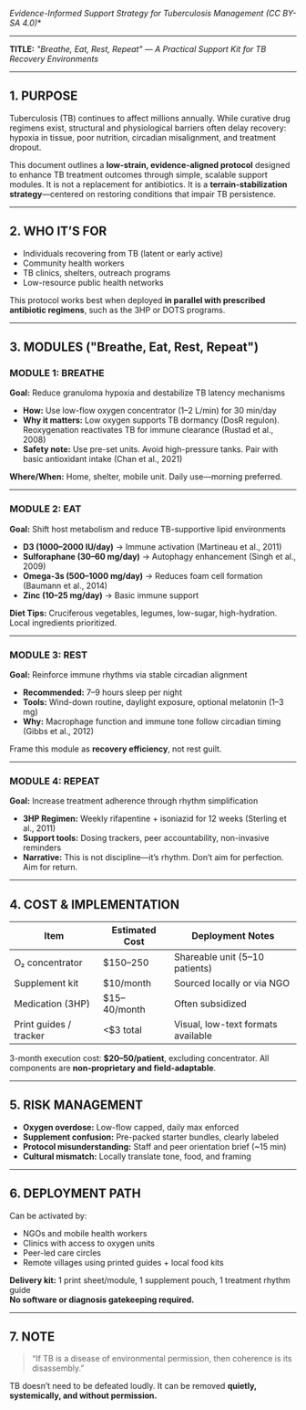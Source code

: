 *Evidence-Informed Support Strategy for Tuberculosis Management (CC BY-SA 4.0)**

---

**TITLE:** _"Breathe, Eat, Rest, Repeat" — A Practical Support Kit for TB Recovery Environments_

---

## 1. PURPOSE

Tuberculosis (TB) continues to affect millions annually. While curative drug regimens exist, structural and physiological barriers often delay recovery: hypoxia in tissue, poor nutrition, circadian misalignment, and treatment dropout.

This document outlines a **low-strain, evidence-aligned protocol** designed to enhance TB treatment outcomes through simple, scalable support modules. It is not a replacement for antibiotics. It is a **terrain-stabilization strategy**—centered on restoring conditions that impair TB persistence.

---

## 2. WHO IT’S FOR

- Individuals recovering from TB (latent or early active)  
- Community health workers  
- TB clinics, shelters, outreach programs  
- Low-resource public health networks  

This protocol works best when deployed **in parallel with prescribed antibiotic regimens**, such as the 3HP or DOTS programs.

---

## 3. MODULES ("Breathe, Eat, Rest, Repeat")

### MODULE 1: **BREATHE**  
**Goal:** Reduce granuloma hypoxia and destabilize TB latency mechanisms

- **How:** Use low-flow oxygen concentrator (1–2 L/min) for 30 min/day  
- **Why it matters:** Low oxygen supports TB dormancy (DosR regulon). Reoxygenation reactivates TB for immune clearance (Rustad et al., 2008)  
- **Safety note:** Use pre-set units. Avoid high-pressure tanks. Pair with basic antioxidant intake (Chan et al., 2021)  

**Where/When:** Home, shelter, mobile unit. Daily use—morning preferred.

---

### MODULE 2: **EAT**  
**Goal:** Shift host metabolism and reduce TB-supportive lipid environments

- **D3 (1000–2000 IU/day)** → Immune activation (Martineau et al., 2011)  
- **Sulforaphane (30–60 mg/day)** → Autophagy enhancement (Singh et al., 2009)  
- **Omega-3s (500–1000 mg/day)** → Reduces foam cell formation (Baumann et al., 2014)  
- **Zinc (10–25 mg/day)** → Basic immune support  

**Diet Tips:** Cruciferous vegetables, legumes, low-sugar, high-hydration. Local ingredients prioritized.

---

### MODULE 3: **REST**  
**Goal:** Reinforce immune rhythms via stable circadian alignment

- **Recommended:** 7–9 hours sleep per night  
- **Tools:** Wind-down routine, daylight exposure, optional melatonin (1–3 mg)  
- **Why:** Macrophage function and immune tone follow circadian timing (Gibbs et al., 2012)  

Frame this module as **recovery efficiency**, not rest guilt.

---

### MODULE 4: **REPEAT**  
**Goal:** Increase treatment adherence through rhythm simplification

- **3HP Regimen:** Weekly rifapentine + isoniazid for 12 weeks (Sterling et al., 2011)  
- **Support tools:** Dosing trackers, peer accountability, non-invasive reminders  
- **Narrative:** This is not discipline—it’s rhythm. Don’t aim for perfection. Aim for return.

---

## 4. COST & IMPLEMENTATION

| Item                  | Estimated Cost | Deployment Notes                 |
|-----------------------|----------------|----------------------------------|
| O₂ concentrator       | $150–250       | Shareable unit (5–10 patients)   |
| Supplement kit        | $10/month      | Sourced locally or via NGO       |
| Medication (3HP)      | $15–40/month   | Often subsidized                 |
| Print guides / tracker| <$3 total      | Visual, low-text formats available|

3-month execution cost: **$20–50/patient**, excluding concentrator. All components are **non-proprietary and field-adaptable**.

---

## 5. RISK MANAGEMENT

- **Oxygen overdose:** Low-flow capped, daily max enforced  
- **Supplement confusion:** Pre-packed starter bundles, clearly labeled  
- **Protocol misunderstanding:** Staff and peer orientation brief (~15 min)  
- **Cultural mismatch:** Locally translate tone, food, and framing  

---

## 6. DEPLOYMENT PATH

Can be activated by:  
- NGOs and mobile health workers  
- Clinics with access to oxygen units  
- Peer-led care circles  
- Remote villages using printed guides + local food kits  

**Delivery kit:** 1 print sheet/module, 1 supplement pouch, 1 treatment rhythm guide  
**No software or diagnosis gatekeeping required.**

---

## 7. NOTE

> “If TB is a disease of environmental permission, then coherence is its disassembly.”

TB doesn’t need to be defeated loudly. It can be removed **quietly, systemically, and without permission.**

